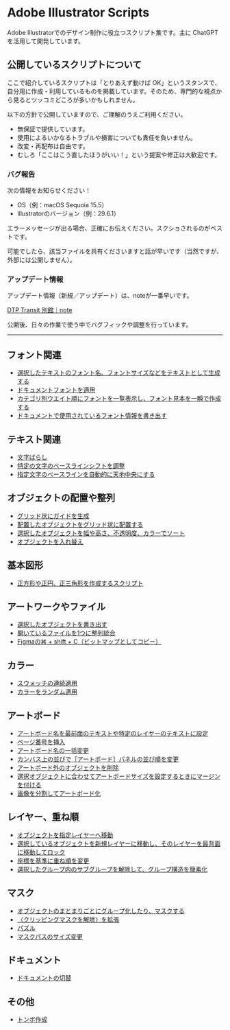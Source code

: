 # Adobe Illustrator Scripts

Adobe Illustratorでのデザイン制作に役立つスクリプト集です。主に ChatGPT を活用して開発しています。

## 公開しているスクリプトについて

ここで紹介しているスクリプトは「とりあえず動けば OK」というスタンスで、自分用に作成・利用しているものを掲載しています。そのため、専門的な視点から見るとツッコミどころが多いかもしれません。

以下の方針で公開していますので、ご理解のうえご利用ください。

- 無保証で提供しています。
- 使用によるいかなるトラブルや損害についても責任を負いません。
- 改変・再配布は自由です。
- むしろ「ここはこう直したほうがいい！」という提案や修正は大歓迎です。

### バグ報告

次の情報をお知らせください！

- OS（例：macOS Sequoia 15.5）
- Illustratorのバージョン（例：29.6.1）

エラーメッセージが出る場合、正確にお伝えください。スクショされるのがベストです。

可能でしたら、該当ファイルを共有くださいますと話が早いです（当然ですが、外部には公開しません）。

### アップデート情報

アップデート情報（新規／アップデート）は、noteが一番早いです。

[DTP Transit 別館｜note](https://note.com/dtp_tranist)

公開後、日々の作業で使う中でバグフィックや調整を行っています。

---

## フォント関連

- [選択したテキストのフォント名、フォントサイズなどをテキストとして生成する](readme-ja/AddTextInfoLabel.md)
- [ドキュメントフォントを適用](readme-ja/ApplyDocumentFonts.md)
- [カテゴリ別ウエイト順にフォントを一覧表示し、フォント見本を一瞬で作成する](readme-ja/TypefaceSampler.md)
- [ドキュメントで使用されているフォント情報を書き出す](readme-ja/ExportFontInfoFromXMP.md)

## テキスト関連

- [文字ばらし](readme-ja/TextSplitterPro.md)
- [特定の文字のベースラインシフトを調整](readme-ja/SmartBaselineShifter.md)
- [指定文字のベースラインを自動的に天地中央にする](readme-ja/AdjustBaselineVerticalCenter.md)

## オブジェクトの配置や整列

- [グリッド状にガイドを生成](readme-ja/GenerateGuidesGrid.md)
- [配置したオブジェクトをグリッド状に配置する](readme-ja/SmartObjectDistributor.md)
- [選択したオブジェクトを幅や高さ、不透明度、カラーでソート](readme-ja/SmartObjectSorter.md)
- [オブジェクトを入れ替え](readme-ja/SwapNearestItemWithDialogbox.md)

## 基本図形

- [正方形や正円、正三角形を作成するスクリプト](readme-ja/SmartShapeMaker.md)

## アートワークやファイル

- [選択したオブジェクトを書き出す](readme-ja/SmartObjectExporter.md)
- [開いているファイルを1つに整列統合](readme-ja/SmartBatchImporter.md)
- [Figmaの⌘ + shift + C（ビットマップとしてコピー）](readme-ja/CopyAsPngLikeFigma.md)

## カラー

- [スウォッチの連続適用](readme-ja/ApplySwatchesToSelection.md)
- [カラーをランダム適用](readme-ja/ShuffleObjectColors.md)

## アートボード

- [アートボード名を最前面のテキストや特定のレイヤーのテキストに設定](readme-ja/SmartArtboardRenamer.md)
- [ページ番号を挿入](readme-ja/AddPageNumberFromTextSelection.md)
- [アートボード名の一括変更](readme-ja/RenameArtboardsPlus.md)
- [カンバス上の並びで［アートボード］パネルの並び順を変更](readme-ja/ReorderArtboardsByPosition.md)
- [アートボード外のオブジェクトを削除](readme-ja/DeleteOutsideArtboard.md)
- [選択オブジェクトに合わせてアートボードサイズを設定するときにマージンを付ける](readme-ja/FitArtboardWithMargin.md)
- [画像を分割してアートボード化](readme-ja/Slice2Artboards.md)

## レイヤー、重ね順

- [オブジェクトを指定レイヤーへ移動](readme-ja/SmartLayerManage.md)
- [選択しているオブジェクトを新規レイヤーに移動し、そのレイヤーを最背面に移動してロック](readme-ja/SendToBgLayer.md)
- [座標を基準に重ね順を変更](readme-ja/SortItemsByPosition.md)
- [選択したグループ内のサブグループを解除して、グループ構造を簡素化](readme-ja/SimplifyGroups.md)

## マスク

- [オブジェクトのまとまりごとにグループ化したり、マスクする](readme-ja/SmartClipAndGroup.md)
- [〈クリッピングマスクを解除〉を拡張](readme-ja/ReleaseClipMask.md)
- [パズル](readme-ja/SmartSliceWithPuzzlify.md)
- [マスクパスのサイズ変更](readme-ja/ResizeClipMask.md)

## ドキュメント

- [ドキュメントの切替](readme-ja/SmartSwitchDocs.md)

## その他

- [トンボ作成](readme-ja/AddTrimMark.md)


